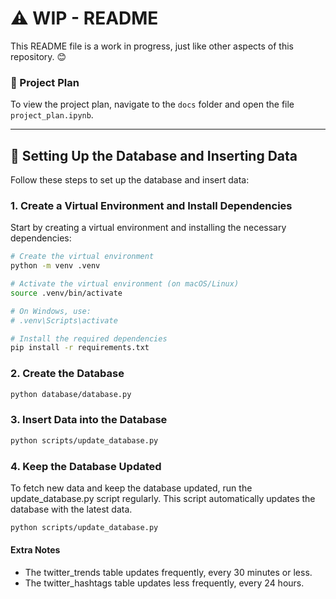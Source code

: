 # ⚠️ WIP - README

This README file is a work in progress, just like other aspects of this repository. 😊

### 📄 Project Plan

To view the project plan, navigate to the `docs` folder and open the file `project_plan.ipynb`.

---

## 🚀 Setting Up the Database and Inserting Data

Follow these steps to set up the database and insert data:

### 1. Create a Virtual Environment and Install Dependencies

Start by creating a virtual environment and installing the necessary dependencies:

```bash
# Create the virtual environment
python -m venv .venv

# Activate the virtual environment (on macOS/Linux)
source .venv/bin/activate

# On Windows, use:
# .venv\Scripts\activate

# Install the required dependencies
pip install -r requirements.txt

```
### 2. Create the Database

```bash
python database/database.py
```

### 3. Insert Data into the Database

```bash
python scripts/update_database.py
```

### 4. Keep the Database Updated
To fetch new data and keep the database updated, run the update_database.py script regularly. This script automatically updates the database with the latest data.

```bash
python scripts/update_database.py
```

#### Extra Notes
- The twitter_trends table updates frequently, every 30 minutes or less.
- The twitter_hashtags table updates less frequently, every 24 hours.